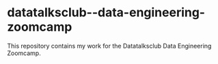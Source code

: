 # datatalksclub--data-engineering-zoomcamp
This repository contains my work for the Datatalksclub Data Engineering Zoomcamp.
